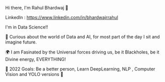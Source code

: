 Hi there, I'm Rahul Bhardwaj 👋

LinkedIn : https://www.linkedin.com/in/bhardwajrrahul

I'm in Data Science!!

🔭 Curious about the world of Data and AI, for most part of the day I sit and imagine future.

🌍 I am Fasinated by the Universal forces driving us, be it Blackholes, be it Divine energy, EVERYTHING!

🥅 2022 Goals: Be a better person, Learn DeepLearning, NLP , Computer Vision and YOLO versions 🤖

